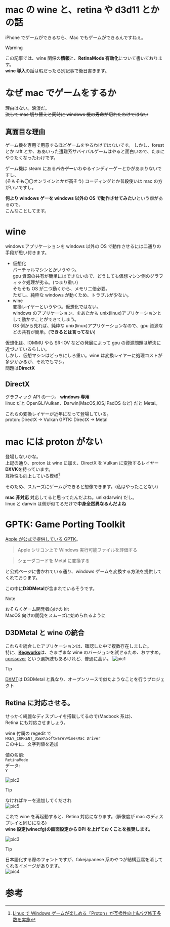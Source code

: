 # mac の wine と、retina や d3d11 とかの話

iPhone でゲームができるなら、Mac でもゲームができるんですねぇ。

> [!WARNING]  
> この記事では、wine 関係の**情報**と、**RetinaMode 有効化**について書いております。  
> **wine 導入**の話は暇だったら別記事で後日書きます。

# なぜ mac でゲームをするか

理由はない。浪漫だ。  
~~決して mac 切り替えと同時に windows 機の寿命が切れたわけではない~~

## 真面目な理由

ゲーム機を専用で用意するほどゲームをやるわけではないです。
しかし、forest とか raft とか、ああいった遭難系サバイバルゲームはやると面白いので、たまにやりたくなったわけです。

ゲーム機は steam にある~~バカゲー~~いわゆるインディーゲーとかがあまりないですし、  
(そもそも〇〇オンラインとかが高そう)
コーディングとか普段使いは mac の方がいいですし。

**何より windows ゲーを windows 以外の OS で動作させてみたい**という癖があるので、  
こんなことしてます。

# wine

windows アプリケーションを windows 以外の OS で動作させるには二通りの手段が思い付きます。

- 仮想化  
  バーチャルマシンとかいうやつ。  
  gpu 資源の共有が簡単にはできないので、どうしても仮想マシン側のグラフィック処理が劣る。(つまり重い)  
  そもそも OS が二つ動くから、メモリ二倍必要。  
  ただし、純粋な windows が動くため、トラブルが少ない。
- wine  
  変換レイヤーというやつ。仮想化ではない。  
  windows のアプリケーション、をあたかも unix(linux)アプリケーションとして動かすことができてしまう。  
  OS 側から見れば、純粋な unix(linux)アプリケーションなので、gpu 資源などの共有が簡単。(**できるとは言ってない**)

仮想化は、IOMMU やら SR-IOV などの発展によって gpu の資源問題は解決に近づいているらしい。  
しかし、仮想マシンはどっちにしろ重い。wine は変換レイヤーに処理コストが多少かかるが、それでもマシ。  
問題は**DirectX**

## DirectX

グラフィック API の一つ。 **windows 専用**  
linux だと OpenGL/Vulkan、Darwin(MacOS,IOS,IPadOS など) だと Metal。

これらの変換レイヤーが近年になって登場している。  
proton: DirectX -> Vulkan
GPTK: DirectX -> Metal

# mac には proton がない

登場しないかな。  
上記の通り、proton は wine に加え、DirectX を Vulkan に変換するレイヤー**DXVK**を持っています。  
互換性も向上している模様[^pcw1]

そのため、スムーズにゲームができると想像できます。(私はやったことない)

**mac 非対応**
対応してると思ってたんだよね。unix(darwin) だし。  
linux と darwin は側が似てるだけで**中身全然異なるんだよね**

# GPTK: Game Porting Toolkit

[Apple が公式で提供している GPTK](https://developer.apple.com/jp/games/game-porting-toolkit/)。

> Apple シリコン上で Windows 実行可能ファイルを評価する

> シェーダコードを Metal に変換する

と公式ページに書かれている通り、windows ゲームを変換する方法を提供してくれております。

この中に**D3DMetal**が含まれているそうです。

> [!NOTE]
> おそらくゲーム開発者向けの kit  
> MacOS 向けの開発をスムーズに始められるように

## D3DMetal と wine の統合

これらを統合したアプリケーションは、確認した中で複数存在しました。  
特に、[**Kegworks**](https://github.com/Kegworks-App/Kegworks)は、さまざまな wine のバージョンを試せるため、おすすめ。  
[corssover](https://www.codeweavers.com) という選択肢もあるけれど、普通に高い。
![pic1](./pic1.png)

> [!TIP]  
> [DXMT](https://github.com/3Shain/dxmt)は D3DMetal と異なり、オープンソースで似たようなことを行うプロジェクト

## Retina に対応させる。

せっかく綺麗なディスプレイを搭載してるので(Macbook 系は)、  
Retina にも対応させましょう。

wine 付属の regedit で  
`HKEY_CURRENT_USER\Software\Wine\Mac Driver`  
この中に、文字列値を追加

値の名前:  
`RetinaMode`  
データ:  
`Y`

![pic2](./pic2.png)

> [!TIP]  
> なければキーを追加してくだされ  
> ![pic5](./pic5.png)

これで wine を再起動すると、Retina 対応になります。(解像度が mac のディスプレイと同じになる)  
**wine 設定(winecfg)の画面設定から DPI を上げておくことを推奨します。**

![pic3](./pic3.png)

> [!TIP]  
> 日本語化する際のフォントですが、fakejapanese 系のやつが結構豆腐を消してくれるイメージがあります。  
> ![pic4](./pic4.png)

# 参考

[^pcw1]: [Linux で Windows ゲームが楽しめる「Proton」が互換性向上&バグ修正多数を実施](https://pc.watch.impress.co.jp/docs/news/2011601.html)
